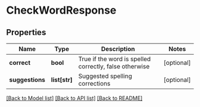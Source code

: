# CheckWordResponse

## Properties
Name | Type | Description | Notes
------------ | ------------- | ------------- | -------------
**correct** | **bool** | True if the word is spelled correctly, false otherwise | [optional] 
**suggestions** | **list[str]** | Suggested spelling corrections | [optional] 

[[Back to Model list]](../README.md#documentation-for-models) [[Back to API list]](../README.md#documentation-for-api-endpoints) [[Back to README]](../README.md)


